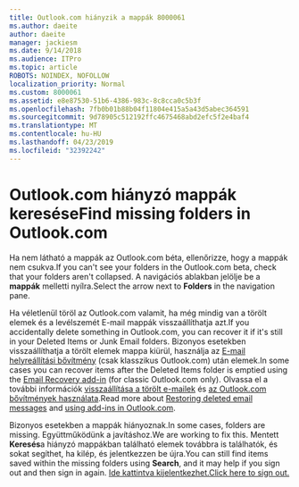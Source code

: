 ```yaml
---
title: Outlook.com hiányzik a mappák 8000061
ms.author: daeite
author: daeite
manager: jackiesm
ms.date: 9/14/2018
ms.audience: ITPro
ms.topic: article
ROBOTS: NOINDEX, NOFOLLOW
localization_priority: Normal
ms.custom: 8000061
ms.assetid: e8e87530-51b6-4386-983c-8c8cca0c5b3f
ms.openlocfilehash: 7fb0b01b88b04f11804e415a5a43d5abec364591
ms.sourcegitcommit: 9d78905c512192ffc4675468abd2efc5f2e4baf4
ms.translationtype: MT
ms.contentlocale: hu-HU
ms.lasthandoff: 04/23/2019
ms.locfileid: "32392242"
---
```

# <a name="find-missing-folders-in-outlookcom"></a><span data-ttu-id="24057-102">Outlook.com hiányzó mappák keresése</span><span class="sxs-lookup"><span data-stu-id="24057-102">Find missing folders in Outlook.com</span></span>

<span data-ttu-id="24057-103">Ha nem látható a mappák az Outlook.com béta, ellenőrizze, hogy a mappák nem csukva.</span><span class="sxs-lookup"><span data-stu-id="24057-103">If you can't see your folders in the Outlook.com beta, check that your folders aren't collapsed.</span></span> <span data-ttu-id="24057-104">A navigációs ablakban jelölje be a **mappák** melletti nyílra.</span><span class="sxs-lookup"><span data-stu-id="24057-104">Select the arrow next to **Folders** in the navigation pane.</span></span> 
  
<span data-ttu-id="24057-105">Ha véletlenül töröl az Outlook.com valamit, ha még mindig van a törölt elemek és a levélszemét E-mail mappák visszaállíthatja azt.</span><span class="sxs-lookup"><span data-stu-id="24057-105">If you accidentally delete something in Outlook.com, you can recover it if it's still in your Deleted Items or Junk Email folders.</span></span> <span data-ttu-id="24057-106">Bizonyos esetekben visszaállíthatja a törölt elemek mappa kiürül, használja az [E-mail helyreállítási bővítmény](https://appsource.microsoft.com/product/office/WA104380447) (csak klasszikus Outlook.com) után elemek.</span><span class="sxs-lookup"><span data-stu-id="24057-106">In some cases you can recover items after the Deleted Items folder is emptied using the [Email Recovery add-in](https://appsource.microsoft.com/product/office/WA104380447) (for classic Outlook.com only).</span></span> <span data-ttu-id="24057-107">Olvassa el a további információk [visszaállítása a törölt e-mailek](https://support.office.com/article/cf06ab1b-ae0b-418c-a4d9-4e895f83ed50) és [az Outlook.com bővítmények használata](https://support.office.com/article/a5672109-e4f3-4119-abea-72323e9653cf).</span><span class="sxs-lookup"><span data-stu-id="24057-107">Read more about [Restoring deleted email messages](https://support.office.com/article/cf06ab1b-ae0b-418c-a4d9-4e895f83ed50) and [using add-ins in Outlook.com](https://support.office.com/article/a5672109-e4f3-4119-abea-72323e9653cf).</span></span>
  
<span data-ttu-id="24057-108">Bizonyos esetekben a mappák hiányoznak.</span><span class="sxs-lookup"><span data-stu-id="24057-108">In some cases, folders are missing.</span></span> <span data-ttu-id="24057-109">Együttműködünk a javításhoz.</span><span class="sxs-lookup"><span data-stu-id="24057-109">We are working to fix this.</span></span> <span data-ttu-id="24057-110">Mentett **Keresés**a hiányzó mappákban található elemek továbbra is találhatók, és sokat segíthet, ha kilép, és jelentkezzen be újra.</span><span class="sxs-lookup"><span data-stu-id="24057-110">You can still find items saved within the missing folders using **Search**, and it may help if you sign out and then sign in again.</span></span> [<span data-ttu-id="24057-111">Ide kattintva kijelentkezhet.</span><span class="sxs-lookup"><span data-stu-id="24057-111">Click here to sign out.</span></span>](https://login.live.com/logout.srf)
  

